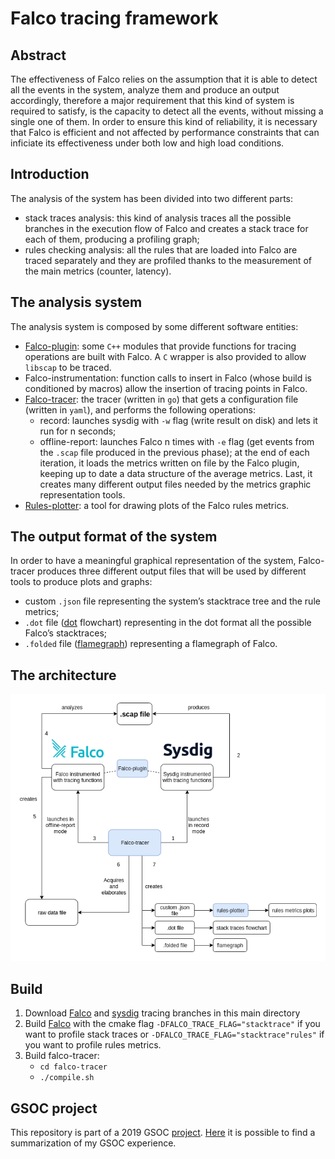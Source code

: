 
# Falco tracing framework

## Abstract
The effectiveness of Falco relies on the assumption that it is able to detect all the events in the system, analyze them and produce an output accordingly, therefore a major requirement that this kind of system is required to satisfy, is the capacity to detect all the events, without missing a single one of them. In order to ensure this kind of reliability, it is necessary that Falco is efficient and not affected by performance constraints that can inficiate its effectiveness under both low and high load conditions.

## Introduction
The analysis of the system has been divided into two different parts:
-   stack traces analysis: this kind of analysis traces all the possible branches in the execution flow of Falco and creates a stack trace for each of them, producing a profiling graph;
-   rules checking analysis: all the rules that are loaded into Falco are traced separately and they are profiled thanks to the measurement of the main metrics (counter, latency).

## The analysis system
The analysis system is composed by some different software entities:
-   [Falco-plugin](falco-plugin): some  `C++`  modules that provide functions for tracing operations are built with Falco. A  `C`  wrapper is also provided to allow  `libscap`  to be traced.
-   Falco-instrumentation: function calls to insert in Falco (whose build is conditioned by macros) allow the insertion of tracing points in Falco.
-   [Falco-tracer](falco-tracer): the tracer (written in  `go`) that gets a configuration file (written in  `yaml`), and performs the following operations:
    -   record: launches sysdig with  `-w`  flag (write result on disk) and lets it run for n seconds;
    -   offline-report: launches Falco n times with  `-e`  flag (get events from the  `.scap`  file produced in the previous phase); at the end of each iteration, it loads the metrics written on file by the Falco plugin, keeping up to date a data structure of the average metrics. Last, it creates many different output files needed by the metrics graphic representation tools.
- [Rules-plotter](rules-plotter): a tool for drawing plots of the Falco rules metrics.


## The output format of the system

In order to have a meaningful graphical representation of the system, Falco-tracer produces three different output files that will be used by different tools to produce plots and graphs:

-   custom  `.json`  file representing the system’s stacktrace tree and the rule metrics;
-   `.dot`  file ([dot](https://www.graphviz.org/)  flowchart) representing in the dot format all the possible Falco’s stacktraces;
-   `.folded`  file ([flamegraph](https://github.com/brendangregg/FlameGraph)) representing a flamegraph of Falco.

## The architecture
![architecture](https://github.com/mLavacca/falco-tracing-framework/blob/media/tracing_architecture.png)

## Build
1. Download [Falco](https://github.com/mLavacca/falco/tree/tracing) and [sysdig](https://github.com/mLavacca/sysdig/tree/tracing) tracing branches in this main directory
2. Build [Falco](https://falco.org/docs/installation) with the cmake flag `-DFALCO_TRACE_FLAG="stacktrace"` if you want to profile stack traces or `-DFALCO_TRACE_FLAG="stacktrace"rules"` if you want to profile rules metrics.
3. Build falco-tracer:
	* `cd falco-tracer`
	* `./compile.sh`


## GSOC project
This repository is part of a 2019 GSOC [project](https://summerofcode.withgoogle.com/projects/#5280508706029568). [Here](https://github.com/mLavacca/falco-tracing-framework/issues/1) it is possible to find a summarization of my GSOC experience.
